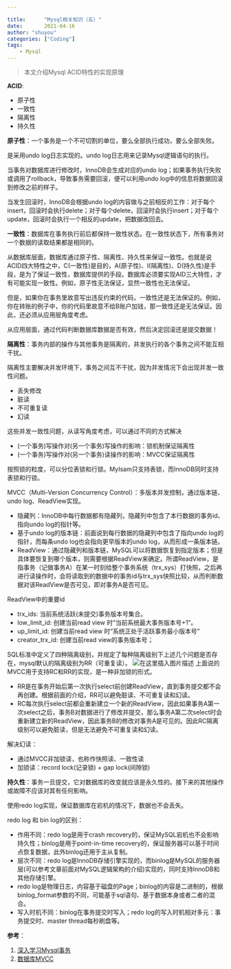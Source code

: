 ```yaml
---

title:      "Mysql相关知识（五）"
date:       2021-04-16
author: "shuyou"
categories: ["Coding"]
tags:
    - Mysql
---
```


>本文介绍Mysql ACID特性的实现原理

**ACID**:

 - 原子性
 - 一致性
 - 隔离性
 - 持久性

**原子性**：一个事务是一个不可切割的单位，要么全部执行成功，要么全部失败。

是采用undo log日志实现的。undo log日志用来记录Mysql逻辑语句的执行。

当事务对数据库进行修改时，InnoDB会生成对应的undo log；如果事务执行失败或调用了rollback，导致事务需要回滚，便可以利用undo log中的信息将数据回滚到修改之前的样子。

当发生回滚时，InnoDB会根据undo log的内容做与之前相反的工作：对于每个insert，回滚时会执行delete；对于每个delete，回滚时会执行insert；对于每个update，回滚时会执行一个相反的update，把数据改回去。

**一致性**：数据库在事务执行前后都保持一致性状态。在一致性状态下，所有事务对一个数据的读取结果都是相同的。


从数据库层面，数据库通过原子性、隔离性、持久性来保证一致性。也就是说ACID四大特性之中，C(一致性)是目的，A(原子性)、I(隔离性)、D(持久性)是手段，是为了保证一致性，数据库提供的手段。数据库必须要实现AID三大特性，才有可能实现一致性。例如，原子性无法保证，显然一致性也无法保证。

但是，如果你在事务里故意写出违反约束的代码，一致性还是无法保证的。例如，你在转账的例子中，你的代码里故意不给B账户加钱，那一致性还是无法保证。因此，还必须从应用层角度考虑。

从应用层面，通过代码判断数据库数据是否有效，然后决定回滚还是提交数据！

**隔离性**：事务内部的操作与其他事务是隔离的，并发执行的各个事务之间不能互相干扰。

隔离性主要解决并发环境下，事务之间互不干扰，因为并发情况下会出现并发一致性问题。
 - 丢失修改
 - 脏读
 - 不可重复读
 - 幻读

这些并发一致性问题，从读写角度考虑，可以通过不同的方式解决

 - (一个事务)写操作对(另一个事务)写操作的影响：锁机制保证隔离性
 - (一个事务)写操作对(另一个事务)读操作的影响：MVCC保证隔离性

按照锁的粒度，可以分位表锁和行锁。MyIsam只支持表锁，而InnoDB同时支持表锁和行锁。

MVCC（Multi-Version Concurrency Control）：多版本并发控制，通过版本链、undo log、ReadView实现。

 - 隐藏列：InnoDB中每行数据都有隐藏列，隐藏列中包含了本行数据的事务id、指向undo log的指针等。
 - 基于undo log的版本链：前面说到每行数据的隐藏列中包含了指向undo log的指针，而每条undo log也会指向更早版本的undo log，从而形成一条版本链。
 - ReadView：通过隐藏列和版本链，MySQL可以将数据恢复到指定版本；但是具体要恢复到哪个版本，则需要根据ReadView来确定。所谓ReadView，是指事务（记做事务A）在某一时刻给整个事务系统（trx_sys）打快照，之后再进行读操作时，会将读取到的数据中的事务id与trx_sys快照比较，从而判断数据对该ReadView是否可见，即对事务A是否可见。

ReadView中的重要id

 - trx_ids: 当前系统活跃(未提交)事务版本号集合。
 - low_limit_id: 创建当前read view 时“当前系统最大事务版本号+1”。
 - up_limit_id: 创建当前read view 时“系统正处于活跃事务最小版本号”
 - creator_trx_id: 创建当前read view的事务版本号；

SQL标准中定义了四种隔离级别，并规定了每种隔离级别下上述几个问题是否存在，mysql默认的隔离级别为RR（可重复读）。
![在这里插入图片描述](https://img-blog.csdnimg.cn/20210416225104783.png?x-oss-process=image,type_ZmFuZ3poZW5naGVpdGk,shadow_10,text_aHR0cHM6Ly9ibG9nLmNzZG4ubmV0L0NhcnJvdFpzeQ==,size_16,color_FFFFFF,t_70)
上面说的MVCC用于支持RC和RR的实现，是一种非加锁的形式。

 - RR是在事务开始后第一次执行select前创建ReadView，直到事务提交都不会再创建。根据前面的介绍，RR可以避免脏读、不可重复读和幻读。
 - RC每次执行select前都会重新建立一个新的ReadView，因此如果事务A第一次select之后，事务B对数据进行了修改并提交，那么事务A第二次select时会重新建立新的ReadView，因此事务B的修改对事务A是可见的。因此RC隔离级别可以避免脏读，但是无法避免不可重复读和幻读。

解决幻读：

 - 通过MVCC非加锁读，也称作快照读、一致性读
 - 加锁读：record lock(记录锁) + gap lock(间隙锁)

**持久性**：事务一旦提交，它对数据库的改变就应该是永久性的。接下来的其他操作或故障不应该对其有任何影响。

使用redo log实现，保证数据库在宕机的情况下，数据也不会丢失。

redo log 和 bin log的区别：

 - 作用不同：redo log是用于crash recovery的，保证MySQL宕机也不会影响持久性；binlog是用于point-in-time recovery的，保证服务器可以基于时间点恢复数据，此外binlog还用于主从复制。
 - 层次不同：redo log是InnoDB存储引擎实现的，而binlog是MySQL的服务器层(可以参考文章前面对MySQL逻辑架构的介绍)实现的，同时支持InnoDB和其他存储引擎。
 - redo log是物理日志，内容基于磁盘的Page；binlog的内容是二进制的，根据binlog_format参数的不同，可能基于sql语句、基于数据本身或者二者的混合。
 - 写入时机不同：binlog在事务提交时写入；redo log的写入时机相对多元：事务提交时、master thread每秒刷盘等。

**参考**：

 1. [深入学习Mysql事务](https://www.cnblogs.com/kismetv/p/10331633.html)
 2. [数据库MVCC](https://www.cnblogs.com/kismetv/p/10331633.html)
